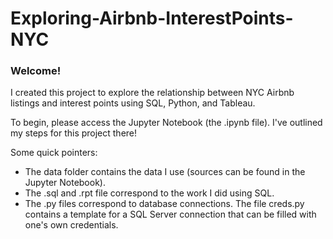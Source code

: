 # Exploring-Airbnb-InterestPoints-NYC

### Welcome!

I created this project to explore the relationship between NYC Airbnb listings and interest points using SQL, Python, and Tableau. 

To begin, please access the Jupyter Notebook (the .ipynb file). I've outlined my steps for this project there!

Some quick pointers:

- The data folder contains the data I use (sources can be found in the Jupyter Notebook).
- The .sql and .rpt file correspond to the work I did using SQL. 
- The .py files correspond to database connections. The file creds.py contains a template for a SQL Server connection that can be filled with one's own credentials. 
